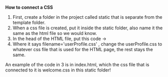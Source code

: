 **How to connect a CSS**

1. First, create a folder in the project called static that is separate from the template folder.
2. When a css file is created, put it inside the static folder, also name it the same as the html file so we would know.
3. In the head of the HTML file, put this code -> <link rel= "stylesheet" type= "text/css" href= "{{ url_for('static',filename='userProfile.css') }}">
4. Where it says filename='userProfile.css' , change the userProfile.css to whatever css file that is used for the HTML page, the rest stays the same.

An example of the code in 3 is in index.html, which the css file that is connected to it is welcome.css in this static folder!
